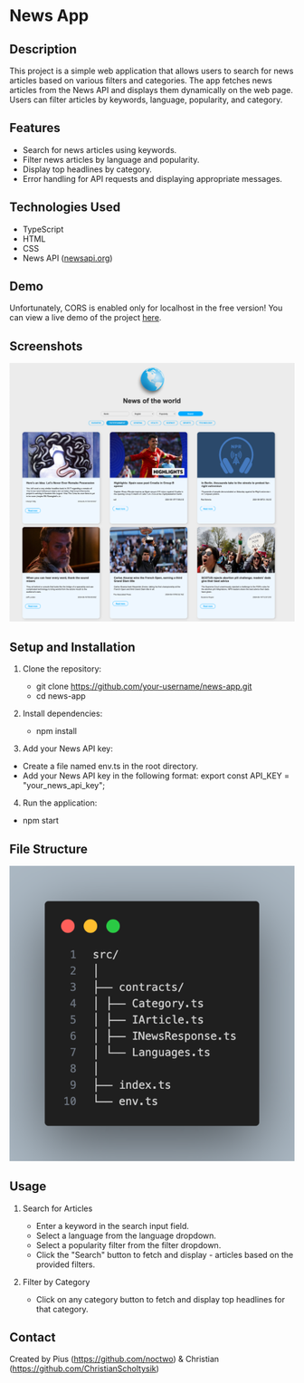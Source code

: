 # News App

## Description

This project is a simple web application that allows users to search for news articles based on various filters and categories. The app fetches news articles from the News API and displays them dynamically on the web page. Users can filter articles by keywords, language, popularity, and category.

## Features

- Search for news articles using keywords.
- Filter news articles by language and popularity.
- Display top headlines by category.
- Error handling for API requests and displaying appropriate messages.

## Technologies Used

- TypeScript
- HTML
- CSS
- News API ([newsapi.org](https://newsapi.org/))

## Demo

Unfortunately, CORS is enabled only for localhost in the free version!
You can view a live demo of the project [here](https://christianscholtysik.github.io/ZooAdministration/).

## Screenshots

![Example screenshot](./src/assets/img/news-API-Screen-01.png)

## Setup and Installation

1. Clone the repository:

   - git clone https://github.com/your-username/news-app.git
   - cd news-app

2. Install dependencies:

   - npm install

3. Add your News API key:

- Create a file named env.ts in the root directory.
- Add your News API key in the following format:
  export const API_KEY = "your_news_api_key";

4. Run the application:

- npm start

## File Structure

![Example codesnippet](./NewsAPI/src/assets/img/code.png)

## Usage

1. Search for Articles

   - Enter a keyword in the search input field.
   - Select a language from the language dropdown.
   - Select a popularity filter from the filter dropdown.
   - Click the "Search" button to fetch and display - articles based on the provided filters.

2. Filter by Category
   - Click on any category button to fetch and display top headlines for that category.

## Contact

Created by Pius (https://github.com/noctwo) & Christian (https://github.com/ChristianScholtysik)
